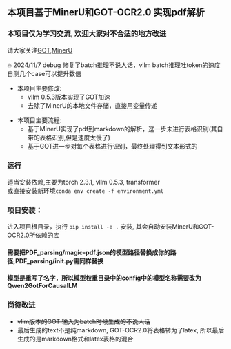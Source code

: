 
## 本项目基于MinerU和GOT-OCR2.0 实现pdf解析
### 本项目仅为学习交流, 欢迎大家对不合适的地方改进
请大家关注[GOT](https://github.com/Ucas-HaoranWei/GOT-OCR2.0),[MinerU](https://github.com/opendatalab/MinerU)

🔥 2024/11/7 debug 修复了batch推理不说人话，vllm batch推理吐token的速度自测几个case可以提升数倍

+ 本项目主要修改:
  + vllm 0.5.3版本实现了GOT加速
  + 去除了MinerU的本地文件存储，直接用变量传递
- 本项目主要流程:
  - 基于MinerU实现了pdf到markdown的解析，这一步未进行表格识别(其自带的表格识别,但是速度太慢了)
  - 基于GOT进一步对每个表格进行识别，最终处理得到文本形式的


### 运行
适当安装依赖,主要为torch 2.3.1, vllm 0.5.3, transformer </br>
或直接安装新环境```conda env create -f environment.yml```
### 项目安装：
进入项目根目录，执行 ```pip install -e .``` 安装, 其会自动安装MinerU和GOT-OCR2.0所依赖的库
#### 需要把PDF_parsing/magic-pdf.json的模型路径替换成你的路径,PDF_parsing/__init__.py需同样替换
#### 模型是重写了名字，所以模型权重目录中的config中的模型名称需要改为Qwen2GotForCausalLM

### 尚待改进
- ~~vllm版本的GOT 输入为batch时候生成的不说人话~~
- 最后生成的text不是纯markdown, GOT-OCR2.0将表格转为了latex, 所以最后生成的是markdown格式和latex表格的混合

